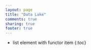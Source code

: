```yaml
---
layout: page
title: "Data Lake"
comments: true
sharing: true
footer: true
---
```


* list element with functor item
{:toc}

